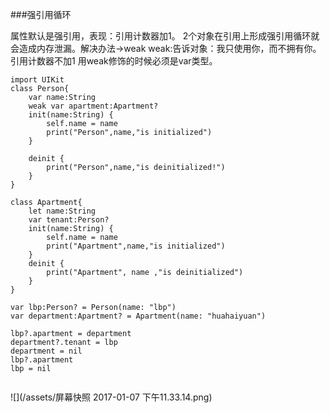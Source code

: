 ###强引用循环

属性默认是强引用，表现：引用计数器加1。
2个对象在引用上形成强引用循环就会造成内存泄漏。解决办法->weak
weak:告诉对象：我只使用你，而不拥有你。引用计数器不加1
用weak修饰的时候必须是var类型。

```
import UIKit
class Person{
    var name:String
    weak var apartment:Apartment?
    init(name:String) {
        self.name = name
        print("Person",name,"is initialized")
    }
    
    deinit {
        print("Person",name,"is deinitialized!")
    }
}

class Apartment{
    let name:String
    var tenant:Person?
    init(name:String) {
        self.name = name
        print("Apartment",name,"is initialized")
    }
    deinit {
        print("Apartment", name ,"is deinitialized")
    }
}

var lbp:Person? = Person(name: "lbp")
var department:Apartment? = Apartment(name: "huahaiyuan")

lbp?.apartment = department
department?.tenant = lbp
department = nil
lbp?.apartment
lbp = nil


```

![](/assets/屏幕快照 2017-01-07 下午11.33.14.png)

